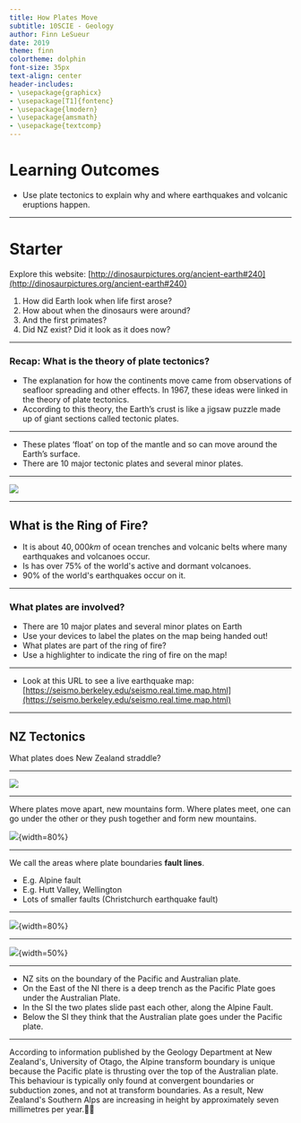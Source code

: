```yaml
---
title: How Plates Move
subtitle: 10SCIE - Geology
author: Finn LeSueur
date: 2019
theme: finn
colortheme: dolphin
font-size: 35px
text-align: center
header-includes:
- \usepackage{graphicx}
- \usepackage[T1]{fontenc}
- \usepackage{lmodern}
- \usepackage{amsmath}
- \usepackage{textcomp}
---
```


# Learning Outcomes

- Use plate tectonics to explain why and where earthquakes and volcanic eruptions happen.

---

# Starter

Explore this website: [http://dinosaurpictures.org/ancient-earth#240](http://dinosaurpictures.org/ancient-earth#240)

1. How did Earth look when life first arose?
2. How about when the dinosaurs were around?
3. And the first primates?
4. Did NZ exist? Did it look as it does now?

---

### Recap: What is the theory of plate tectonics?

- The explanation for how the continents move came from observations of seafloor spreading and other effects. In 1967, these ideas were linked in the theory of plate tectonics.
- According to this theory, the Earth’s crust is like a jigsaw puzzle made up of giant sections called tectonic plates.

---

- These plates ‘float’ on top of the mantle and so can move around the Earth’s surface.
- There are 10 major tectonic plates and several minor plates.

---

![](assets/4-ring-of-fire.jpg)

---

## What is the Ring of Fire?

- It is about $40,000km$ of ocean trenches and volcanic belts where many earthquakes and volcanoes occur.
- Is has over 75% of the world's active and dormant volcanoes.
- 90% of the world's earthquakes occur on it.

---

### What plates are involved?

- There are 10 major plates and several minor plates on Earth
- Use your devices to label the plates on the map being handed out!
- What plates are part of the ring of fire?
- Use a highlighter to indicate the ring of fire on the map!

---

- Look at this URL to see a live earthquake map: [https://seismo.berkeley.edu/seismo.real.time.map.html](https://seismo.berkeley.edu/seismo.real.time.map.html)

---

## NZ Tectonics

What plates does New Zealand straddle?

---

![](assets/4-nz-plates.png)

---

Where plates move apart, new mountains form. Where plates meet, one can go under the other or they push together and form new mountains.

![](assets/4-plate-boundary.png){width=80%}

---

We call the areas where plate boundaries __fault lines__.

- E.g. Alpine fault
- E.g. Hutt Valley, Wellington
- Lots of smaller faults (Christchurch earthquake fault)

---

![](assets/4-canterbury-fault.jpg){width=80%}

---

![](assets/4-wellington-faults.png){width=50%}

---

- NZ sits on the boundary of the Pacific and Australian plate.
- On the East of the NI there is a deep trench as the Pacific Plate goes under the Australian Plate.
- In the SI the two plates slide past each other, along the Alpine Fault.
- Below the SI they think that the Australian plate goes under the Pacific plate.

---

According to information published by the Geology Department at New Zealand's, University of Otago, the Alpine transform boundary is unique because the Pacific plate is thrusting over the top of the Australian plate. This behaviour is typically only found at convergent boundaries or subduction zones, and not at transform boundaries. As a result, New Zealand's Southern Alps are increasing in height by approximately seven millimetres per year.


